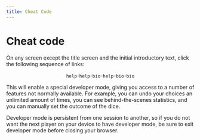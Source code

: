 ```yaml
---
title: Cheat Code
---
```


# Cheat code

On any screen except the title screen and the initial introductory text, click the following sequence of links:

<div align="center">

`help`-`help`-`bio`-`help`-`bio`-`bio`

</div>

This will enable a special developer mode, giving you access to a number of features not normally available. For example, you can undo your choices an unlimited amount of times, you can see behind-the-scenes statistics, and you can manually set the outcome of the dice.

Developer mode is persistent from one session to another, so if you do not want the next player on your device to have developer mode, be sure to exit developer mode before closing your browser.
